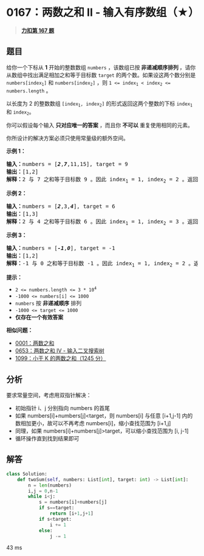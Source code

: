 # 0167：两数之和 II - 输入有序数组（★）


> <u>**[力扣第 167 题](https://leetcode.cn/problems/two-sum-ii-input-array-is-sorted/)**</u>

## 题目

<p>给你一个下标从 <strong>1</strong> 开始的整数数组 <code>numbers</code> ，该数组已按<strong><em> </em>非递减顺序排列  </strong>，请你从数组中找出满足相加之和等于目标数 <code>target</code> 的两个数。如果设这两个数分别是 <code>numbers[index<sub>1</sub>]</code> 和 <code>numbers[index<sub>2</sub>]</code> ，则 <code>1 &lt;= index<sub>1</sub> &lt; index<sub>2</sub> &lt;= numbers.length</code> 。</p>

<p>以长度为 2 的整数数组 <code>[index<sub>1</sub>, index<sub>2</sub>]</code> 的形式返回这两个整数的下标 <code>index<sub>1</sub></code><em> </em>和<em> </em><code>index<sub>2</sub></code>。</p>

<p>你可以假设每个输入 <strong>只对应唯一的答案</strong> ，而且你 <strong>不可以</strong> 重复使用相同的元素。</p>

<p>你所设计的解决方案必须只使用常量级的额外空间。</p>


<p><strong class="example">示例 1：</strong></p>

<pre>
<strong>输入：</strong>numbers = [<strong><em>2</em></strong>,<strong><em>7</em></strong>,11,15], target = 9
<strong>输出：</strong>[1,2]
<strong>解释：</strong>2 与 7 之和等于目标数 9 。因此 index<sub>1</sub> = 1, index<sub>2</sub> = 2 。返回 [1, 2] 。</pre>

<p><strong class="example">示例 2：</strong></p>

<pre>
<strong>输入：</strong>numbers = [<strong><em>2</em></strong>,3,<strong><em>4</em></strong>], target = 6
<strong>输出：</strong>[1,3]
<strong>解释：</strong>2 与 4 之和等于目标数 6 。因此 index<sub>1</sub> = 1, index<sub>2</sub> = 3 。返回 [1, 3] 。</pre>

<p><strong class="example">示例 3：</strong></p>

<pre>
<strong>输入：</strong>numbers = [<strong><em>-1</em></strong>,<strong><em>0</em></strong>], target = -1
<strong>输出：</strong>[1,2]
<strong>解释：</strong>-1 与 0 之和等于目标数 -1 。因此 index<sub>1</sub> = 1, index<sub>2</sub> = 2 。返回 [1, 2] 。
</pre>



<p><strong>提示：</strong></p>

<ul>
<li><code>2 &lt;= numbers.length &lt;= 3 * 10<sup>4</sup></code></li>
<li><code>-1000 &lt;= numbers[i] &lt;= 1000</code></li>
<li><code>numbers</code> 按 <strong>非递减顺序</strong> 排列</li>
<li><code>-1000 &lt;= target &lt;= 1000</code></li>
<li><strong>仅存在一个有效答案</strong></li>
</ul>


**相似问题：**
- [0001：两数之和](/leetcode/0001)
- [0653：两数之和 IV - 输入二叉搜索树](/leetcode/0653)
- [1099：小于 K 的两数之和（1245 分）](/leetcode/1099)


## 分析

要求常量空间，考虑用双指针解决：
- 初始指针 i、j 分别指向 numbers 的首尾
- 如果 numbers[i]+numbers[j]<target，则 numbers[i] 与任意 [i+1,j-1] 内的数相加更小，故可以不再考虑 numbers[i]，缩小查找范围为 [i+1,j]
- 同理，如果 numbers[i]+numbers[j]>target，可以缩小查找范围为 [i, j-1]
- 循环操作直到找到结果即可
 
## 解答

```python
class Solution:
    def twoSum(self, numbers: List[int], target: int) -> List[int]:
        n = len(numbers)
        i,j = 0,n-1
        while i<j:
            s = numbers[i]+numbers[j]
            if s==target:
                return [i+1,j+1]
            if s<target:
                i += 1
            else:
                j -= 1
```
43 ms

